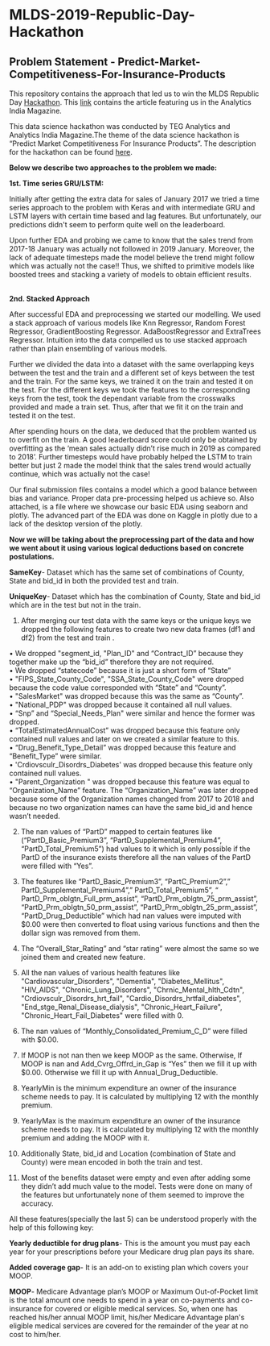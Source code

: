 # MLDS-2019-Republic-Day-Hackathon
## Problem Statement - Predict-Market-Competitiveness-For-Insurance-Products

This repository contains the approach that led us to win the MLDS Republic Day <a href="https://www.machinehack.com/course/offline-hackathon-republic-day-hackathon-by-teg-analytics-and-aim/">Hackathon</a>. This <a href="https://www.analyticsindiamag.com/how-these-data-science-enthusiasts-from-christ-university-solved-our-insurance-products-hackathon/">link</a> contains the article featuring us in the Analytics India Magazine.<br>

This data science hackathon was conducted by TEG Analytics and Analytics India Magazine.The theme of the data science hackathon is “Predict Market Competitiveness For Insurance Products”. The description for the hackathon can be found <a href="https://github.com/SamdenLepcha/Predict-Market-Competitiveness-For-Insurance-Products/blob/master/Republic%20Day%20Hackathon.pdf">here</a>. <br>

<b>Below we describe two approaches to the problem we made:</b><br>

<b>1st. Time series GRU/LSTM:</b></br>

Initially after getting the extra data for sales of January 2017 we tried a time series approach to the problem with Keras and with intermediate GRU and LSTM layers with certain time based and lag features. But unfortunately, our predictions didn't seem to perform quite well on the leaderboard.<br>

Upon further EDA and probing we came to know that the sales trend from 2017-18 January was actually not followed in 2019 January. Moreover, the lack of adequate timesteps made the model believe the trend might follow which was actually not the case!! Thus, we shifted to primitive models like boosted trees and stacking a variety of models to obtain efficient results.<br><br>


<b>2nd. Stacked Approach</b>

After successful EDA and preprocessing we started our modelling. We used a stack approach of various models like Knn Regressor, Random Forest Regressor, GradientBoosting Regressor. AdaBoostRegressor and ExtraTrees Regressor. Intuition into the data compelled us to use stacked approach rather than plain ensembling of various models.<br>

Further we divided the data into a dataset with the same overlapping keys between the test and the train and a different set of keys between the test and the train. For the same keys, we trained it on the train and tested it on the test. For the different keys we took the features to the corresponding keys from the test, took the dependant variable from the crosswalks provided and made a train set. Thus, after that we fit it on the train and tested it on the test.<br>

After spending hours on the data, we deduced that the problem wanted us to overfit on the train. A good leaderboard score could only be obtained by overfitting as the ‘mean sales actually didn’t rise much in 2019 as compared to 2018’. Further timesteps would have probably helped the LSTM to train better but just 2 made the model think that the sales trend would actually continue, which was actually not the case!<br>

Our final submission files contains a model which a good balance between bias and variance. Proper data pre-processing helped us achieve so. Also attached, is a file where we showcase our basic EDA using seaborn and plotly. The advanced part of the EDA was done on Kaggle in plotly due to a lack of the desktop version of the plotly.<br>

<b>Now we will be taking about the preprocessing part of the data and how we went about it using various logical deductions based on concrete postulations.</b><br>

<b>SameKey</b>- Dataset which has the same set of combinations of County, State and bid_id in both the provided test and train.<br> 

<b>UniqueKey</b>- Dataset which has the combination of County, State and bid_id which are in the test but not in the train.<br>

1.	After merging our test data with the same keys or the unique keys we dropped the following features to create two new data frames (df1 and df2) from the test and train .<br>

•	We dropped "segment_id, "Plan_ID" and “Contract_ID” because they together make up the “bid_id” therefore they are not required.<br>
•	We dropped “statecode” because it is just a short form of “State”<br>
•	"FIPS_State_County_Code", "SSA_State_County_Code" were dropped because the code value corresponded with “State” and “County”.<br>
•	"SalesMarket" was dropped because this was the same as “County”.<br>
•	"National_PDP" was dropped because it contained all null values.<br>
•	“Snp” and “Special_Needs_Plan" were similar and hence the former was dropped.<br>
•	“TotalEstimatedAnnualCost” was dropped because this feature only contained null values and later on we created a similar feature to this.<br>
•	“Drug_Benefit_Type_Detail” was dropped because this feature and “Benefit_Type” were similar.<br>
•	'Crdiovsculr_Disordrs_Diabetes' was dropped because this feature only contained null values.<br>
•	"Parent_Organization " was dropped because this feature was equal to “Organization_Name” feature. The “Organization_Name” was later dropped because some of the Organization names changed from 2017 to 2018 and because no two organization names can have the same bid_id and hence wasn’t needed.<br>

2.	The nan values of “PartD” mapped to certain features like (“PartD_Basic_Premium3”, “PartD_Supplemental_Premium4”, “PartD_Total_Premium5”) had values to it which is only possible if the PartD of the insurance exists therefore all the nan values of the PartD were filled with “Yes”.<br>

3.	The features like “PartD_Basic_Premium3”, “PartC_Premium2”,” PartD_Supplemental_Premium4”,” PartD_Total_Premium5”, “ PartD_Prm_oblgtn_Full_prm_assist”, “PartD_Prm_oblgtn_75_prm_assist”, “PartD_Prm_oblgtn_50_prm_assist”, “PartD_Prm_oblgtn_25_prm_assist”, “PartD_Drug_Deductible” which had nan values were imputed with $0.00 were then converted to float using various functions and then the dollar sign was removed from them.<br>

4.	The “Overall_Star_Rating” and “star rating” were almost the same so we joined them and created new feature.<br>

5.	All the nan values of various health features like "Cardiovascular_Disorders", "Dementia", "Diabetes_Mellitus", "HIV_AIDS", "Chronic_Lung_Disorders", "Chrnic_Mental_hlth_Cdtn", "Crdiovsculr_Disordrs_hrt_fail", "Cardio_Disordrs_hrtfail_diabetes", "End_stge_Renal_Disease_dialysis", "Chronic_Heart_Failure", "Chronic_Heart_Fail_Diabetes"  were filled with 0.<br>

6.	The nan values of “Monthly_Consolidated_Premium_C_D” were filled with $0.00.<br>
7.	If MOOP is not nan then we keep MOOP as the same. Otherwise, If MOOP is nan and Add_Cvrg_Offrd_in_Gap is “Yes” then we fill it up with $0.00. Otherwise we fill it up with Annual_Drug_Deductible.<br>
8.	YearlyMin is the minimum expenditure an owner of the insurance scheme needs to pay. It is calculated by multiplying 12 with the monthly premium.<br>
9.	YearlyMax is the maximum expenditure an owner of the insurance scheme needs to pay. It is calculated by multiplying 12 with the monthly premium and adding the MOOP with it.<br>
10.	Additionally State, bid_id and Location (combination of State and County) were mean encoded in both the train and test. 
11.	Most of the benefits dataset were empty and even after adding some they didn’t add much value to the model. Tests were done on many of the features but unfortunately none of them seemed to improve the accuracy. <br>

All these features(specially the last 5) can be understood properly with the help of this following key:<br>

<b>Yearly deductible for drug plans</b>- This is the amount you must pay each year for your prescriptions before your Medicare drug plan pays its share.<br>

<b>Added coverage gap</b>- It is an add-on to existing plan which covers your MOOP.<br>

<b>MOOP</b>- Medicare Advantage plan’s MOOP or Maximum Out-of-Pocket limit is the total amount one needs to spend in a year on co-payments and co-insurance for covered or eligible medical services.  So, when one has reached his/her annual MOOP limit, his/her Medicare Advantage plan's eligible medical services are covered for the remainder of the year at no cost to him/her.<br>

